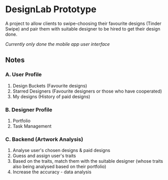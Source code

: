 # DesignLab Prototype
 
A project to allow clients to swipe-choosing their favourite designs (Tinder Swipe) and pair them with suitable designer to be hired to get their design done.

*Currently only done the mobile app user interface*

## Notes
### A. User Profile
1. Design Buckets (Favourite designs)
2. Starred Designers (Favourite designers or those who have cooperated)
3. My designs (History of paid designs)

### B. Designer Profile
1. Portfolio
2. Task Management

### C. Backend (Artwork Analysis)
1. Analyse user's chosen designs & paid designs
2. Guess and assign user's traits
3. Based on the traits, match them with the suitable designer (whose traits also being analysed based on their portfolio)
4. Increase the accuracy - data analysis
